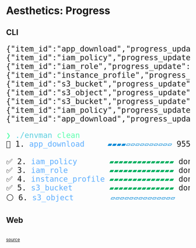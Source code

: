 # Aesthetics: Progress

## CLI

<div style="font-size: 1.5em;">

<pre class="terminal">
{"item_id":"app_download","progress_update":"ResetToPending","msg_update":"Clear"}
{"item_id":"iam_policy","progress_update":"ResetToPending","msg_update":"Clear"}
{"item_id":"iam_role","progress_update":"ResetToPending","msg_update":"Clear"}
{"item_id":"instance_profile","progress_update":"ResetToPending","msg_update":"Clear"}
{"item_id":"s3_bucket","progress_update":"ResetToPending","msg_update":"Clear"}
{"item_id":"s3_object","progress_update":"ResetToPending","msg_update":"Clear"}
{"item_id":"s3_bucket","progress_update":{"Delta":"Tick"},"msg_update":{"Set":"listing buckets"}}
{"item_id":"iam_policy","progress_update":{"Delta":"Tick"},"msg_update":{"Set":"listing policies"}}
{"item_id":"app_download","progress_update":{"Delta":"Tick"},"msg_update":"Clear"}
</pre>

<pre class="terminal">
<span style='color:#5fffaf'>❯</span> <span style='color:#5fcfdf'>./envman</span> <span style='color:#5fffaf'>clean</span>
🔵 1. <span style='color:#5fafff'>app_download</span>     <span style='color:#0087d7'>▰▰▰▰▱▱▱▱▱▱▱▱▱▱</span> 955.00 KiB/6.19 MiB
                                                  <span style='color:#af00d7'>(el: 19s, eta: 5s)</span>
✅ 2. <span style='color:#5fafff'>iam_policy</span>       <span style='color:#00af5f'>▰▰▰▰▰▰▰▰▰▰▰▰▰▰</span> done!
✅ 3. <span style='color:#5fafff'>iam_role</span>         <span style='color:#00af5f'>▰▰▰▰▰▰▰▰▰▰▰▰▰▰</span> done!
✅ 4. <span style='color:#5fafff'>instance_profile</span> <span style='color:#00af5f'>▰▰▰▰▰▰▰▰▰▰▰▰▰▰</span> done!
✅ 5. <span style='color:#5fafff'>s3_bucket</span>        <span style='color:#00af5f'>▰▰▰▰▰▰▰▰▰▰▰▰▰▰</span> done!
⚪ 6. <span style='color:#5fafff'>s3_object</span>        <span style='color:#0087d7'>▱▱▱▱▱▱▱▱▱▱▱▱▱▱</span>
</pre>

</div>


## Web

<object
    type="image/svg+xml"
    data="aesthetics_progress/web.svg"
    /></object>
<br/>
<small><a href="https://azriel.im/dot_ix/#src=OYJwhgDgFg+gzgFwJ4BsCmAuABAYwJYg7oBQAJgWjgngPYB22AbmiNTmCsVHi2IVEgzEsWSBBikaAdzooaYUtgDeAX2FY8YALYwINFHhyCsq9Zp0h9mE2pF46iMHRxpdlgGZ50y21jgBmGAAjAFccAGs0BB91AJgaIIArSmibYjoaUlc6bTQ4IRExCWlZeUVRCHFJGTkFM21dfUNjc0aDI3qLK2xWyxI7BwQnFzcaT28NQeHXCA8vNFjA0Iio7DjlyIRF+KSUtcCE5KpiNFJgPIKKqpLa0hh4A92qS4BaK+KasvU3uMOUzrazXuvW63w0DT07SQYJB-XBXXQwKmzhmc28MIafQWIje9kcKNG42xfiWYU291+T2iYPWZKiNMeRy2oEgUEYeAAXjAwAgECB8upTucYDh6IhwPYEBI0O4wCEUKk+SFiRAwBEYFpMtY+OAkAAmYgIKBoLSYdSmkDCqR4I3BMBwaxK4mIVAXdQiUVaCDoBDWABknu9UWJIhEcCgkFcorkIGwoDQaDo7smo3jcHyWD99lTIDycGThToeC0POsAHIANpoFAGCAOl7imiRF6ke1QMbuB0IF6a5gwACMcBgBjoaD4MHsniLvoAumWC34IxAo-oaLGsEEUMqF43IvBkBNW+HTju+U3XNbSEbsAbk0VqqUFNgAFTZ2Y0NP50PwmBYl+Bn0Qx-SFmn-GgvUA5M8SGAl3yJMCIODZNaRWVJnwApCcHTbAAB8XnUAABSIkHccBTTgLBq1retdzQFs2w7LsexoZgTGTAAGABSUMlD8M9myPdt3E7VYsH8diAG4sF8ER+3YriTD4ywBIY4Su2wSTpPUNQgA">source</a></small>
